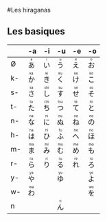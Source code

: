 #Les hiraganas

## Les basiques
|    | -a                         | -i                          | -u                          | -e                         | -o                         |
|----|----------------------------|-----------------------------|-----------------------------|----------------------------|----------------------------|
| Ø  | <ruby>あ<rt>a</rt></ruby>  | <ruby>い<rt>i</rt></ruby>   | <ruby>う<rt>u</rt></ruby>   | <ruby>え<rt>e</rt></ruby>  | <ruby>お<rt>o</rt></ruby>  |
| k- | <ruby>か<rt>ka</rt></ruby> | <ruby>き<rt>ki</rt></ruby>  | <ruby>く<rt>ku</rt></ruby>  | <ruby>け<rt>ke</rt></ruby> | <ruby>こ<rt>ko</rt></ruby> |
| s- | <ruby>さ<rt>sa</rt></ruby> | <ruby>し<rt>shi</rt></ruby> | <ruby>す<rt>su</rt></ruby>  | <ruby>せ<rt>se</rt></ruby> | <ruby>そ<rt>so</rt></ruby> |
| t- | <ruby>た<rt>ta</rt></ruby> | <ruby>ち<rt>chi</rt></ruby> | <ruby>つ<rt>tsu</rt></ruby> | <ruby>て<rt>te</rt></ruby> | <ruby>と<rt>to</rt></ruby> |
| n- | <ruby>な<rt>na</rt></ruby> | <ruby>に<rt>ni</rt></ruby>  | <ruby>ぬ<rt>nu</rt></ruby>  | <ruby>ね<rt>ne</rt></ruby> | <ruby>の<rt>no</rt></ruby> |
| h- | <ruby>は<rt>ha</rt></ruby> | <ruby>ひ<rt>hi</rt></ruby>  | <ruby>ふ<rt>fu</rt></ruby>  | <ruby>へ<rt>he</rt></ruby> | <ruby>ほ<rt>ho</rt></ruby> |
| m- | <ruby>ま<rt>ma</rt></ruby> | <ruby>み<rt>mi</rt></ruby>  | <ruby>む<rt>mu</rt></ruby>  | <ruby>め<rt>me</rt></ruby> | <ruby>も<rt>mo</rt></ruby> |
| r- | <ruby>ら<rt>ra</rt></ruby> | <ruby>り<rt>ri</rt></ruby>  | <ruby>る<rt>ru</rt></ruby>  | <ruby>れ<rt>re</rt></ruby> | <ruby>ろ<rt>ro</rt></ruby> |
| y- | <ruby>や<rt>ya</rt></ruby> |                             | <ruby>ゆ<rt>yu</rt></ruby>  |                            | <ruby>よ<rt>yo</rt></ruby> |
| w- | <ruby>わ<rt>wa</rt></ruby> |                             |                             |                            | <ruby>を<rt>wo</rt></ruby> |
| n  |                            |                             | <ruby>ん<rt>n</rt></ruby>   |                            |                            |
